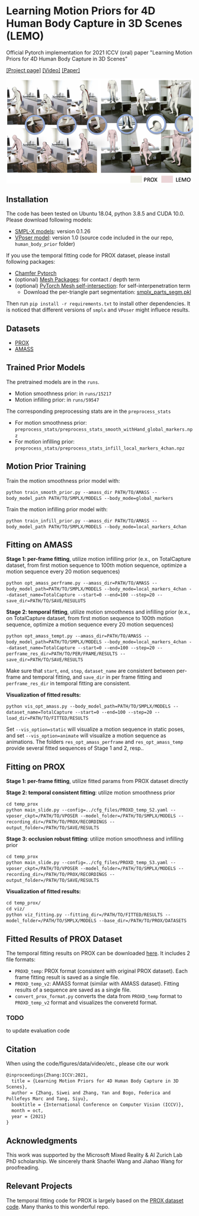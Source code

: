 # Learning Motion Priors for 4D Human Body Capture in 3D Scenes (LEMO)
Official Pytorch implementation for 2021 ICCV (oral) paper "Learning Motion Priors for 4D Human Body Capture in 3D Scenes"

[[Project page]](https://sanweiliti.github.io/LEMO/LEMO.html) 
[[Video]](https://www.youtube.com/watch?v=AT14Y975-dc) 
[[Paper]](https://arxiv.org/pdf/2108.10399.pdf)

<img src="images/teaser.jpg" width = 900 align=middle>


## Installation
The code has been tested on Ubuntu 18.04, python 3.8.5 and CUDA 10.0. Please download following models:
 * [SMPL-X models](https://smpl-x.is.tue.mpg.de): version 0.1.26
 * [VPoser model](https://smpl-x.is.tue.mpg.de): version 1.0 (source code included in the our repo, `human_body_prior` folder)

If you use the temporal fitting code for PROX dataset, please install following packages:
 * [Chamfer Pytorch](https://github.com/ThibaultGROUEIX/ChamferDistancePytorch/tree/719b0f1ca5ba370616cb837c03ab88d9a88173ff)
 * (optional) [Mesh Packages](https://github.com/MPI-IS/mesh): for contact / depth term
 * (optional) [PyTorch Mesh self-intersection](https://github.com/vchoutas/torch-mesh-isect): for self-interpenetration term
    * Download the per-triangle part segmentation: [smplx_parts_segm.pkl](https://owncloud.tuebingen.mpg.de/index.php/s/MWnr8Kso4K8T8at)
 
Then run `pip install -r requirements.txt` to install other dependencies.
It is noticed that different versions of `smplx` and `VPoser` might influece results.


## Datasets

* [PROX](https://prox.is.tue.mpg.de/)
* [AMASS](https://amass.is.tue.mpg.de/)



## Trained Prior Models
The pretrained models are in the `runs`. 
* Motion smoothness prior: in `runs/15217`
* Motion infilling prior: in `runs/59547`

The corresponding preprocessing stats are in the `preprocess_stats`
* For motion smoothness prior: `preprocess_stats/preprocess_stats_smooth_withHand_global_markers.npz`
* For motion infilling prior: `preprocess_stats/preprocess_stats_infill_local_markers_4chan.npz`



## Motion Prior Training
Train the motion smoothness prior model with:
```
python train_smooth_prior.py --amass_dir PATH/TO/AMASS --body_model_path PATH/TO/SMPLX/MODELS --body_mode=global_markers
```
Train the motion infilling prior model with:
```
python train_infill_prior.py --amass_dir PATH/TO/AMASS --body_model_path PATH/TO/SMPLX/MODELS --body_mode=local_markers_4chan
```

## Fitting on AMASS
**Stage 1: per-frame fitting**, utilize motion infilling prior (e.x., on TotalCapture dataset, from first motion sequence to 100th motion sequence, optimize a motion sequence every 20 motion sequences)
```
python opt_amass_perframe.py --amass_dir=PATH/TO/AMASS --body_model_path=PATH/TO/SMPLX/MODELS --body_mode=local_markers_4chan --dataset_name=TotalCapture --start=0 --end=100 --step=20 --save_dir=PATH/TO/SAVE/RESULUTS
```
**Stage 2: temporal fitting**, utilize motion smoothness and infilling prior (e.x., on TotalCapture dataset, from first motion sequence to 100th motion sequence, optimize a motion sequence every 20 motion sequences)
```
python opt_amass_tempt.py --amass_dir=PATH/TO/AMASS --body_model_path=PATH/TO/SMPLX/MODELS --body_mode=local_markers_4chan --dataset_name=TotalCapture --start=0 --end=100 --step=20 --perframe_res_dir=PATH/TO/PER/FRAME/RESULTS --save_dir=PATH/TO/SAVE/RESULTS
```
Make sure that `start`, `end`, `step`, `dataset_name` are consistent between per-frame and temporal fitting, and `save_dir` in per frame fitting and `perframe_res_dir` in temporal fitting are consistent.

**Visualization of fitted results:**
```
python vis_opt_amass.py --body_model_path=PATH/TO/SMPLX/MODELS --dataset_name=TotalCapture --start=0 --end=100 --step=20 --load_dir=PATH/TO/FITTED/RESULTS
```
Set `--vis_option=static` will visualize a motion sequence in static poses, and set `--vis_option=animate` will visualize a motion sequence as animations.
The folders `res_opt_amass_perframe` and `res_opt_amass_temp` provide several fitted sequences of Stage 1 and 2, resp..


## Fitting on PROX
**Stage 1: per-frame fitting**, utilize fitted params from PROX dataset directly

**Stage 2: temporal consistent fitting**: utilize motion smoothness prior
```
cd temp_prox
python main_slide.py --config=../cfg_files/PROXD_temp_S2.yaml --vposer_ckpt=/PATH/TO/VPOSER --model_folder=/PATH/TO/SMPLX/MODELS --recording_dir=/PATH/TO/PROX/RECORDINGS --output_folder=/PATH/TO/SAVE/RESULTS
```
**Stage 3: occlusion robust fitting**: utilize motion smoothness and infilling prior
```
cd temp_prox
python main_slide.py --config=../cfg_files/PROXD_temp_S3.yaml --vposer_ckpt=/PATH/TO/VPOSER --model_folder=/PATH/TO/SMPLX/MODELS --recording_dir=/PATH/TO/PROX/RECORDINGS --output_folder=/PATH/TO/SAVE/RESULTS
```
**Visualization of fitted results:**
```
cd temp_prox/
cd viz/
python viz_fitting.py --fitting_dir=/PATH/TO/FITTED/RESULTS --model_folder=/PATH/TO/SMPLX/MODELS --base_dir=/PATH/TO/PROX/DATASETS 
```

## Fitted Results of PROX Dataset
The temporal fitting results on PROX can be downloaded [here](https://drive.google.com/file/d/1UiEfUQtqBrv_pLscx_EW6d5f1oWEQaqm/view?usp=sharing).
It includes 2 file formats: 
* `PROXD_temp`: PROX format (consistent with original PROX dataset). Each frame fitting result is saved as a single file.
* `PROXD_temp_v2`: AMASS format (similar with AMASS dataset). Fitting results of a sequence are saved as a single file.
* `convert_prox_format.py` converts the data from `PROXD_temp` format to `PROXD_temp_v2` format and visualizes the converetd format.

### TODO
to update evaluation code

## Citation

When using the code/figures/data/video/etc., please cite our work
```
@inproceedings{Zhang:ICCV:2021,
  title = {Learning Motion Priors for 4D Human Body Capture in 3D Scenes},
  author = {Zhang, Siwei and Zhang, Yan and Bogo, Federica and Pollefeys Marc and Tang, Siyu},
  booktitle = {International Conference on Computer Vision (ICCV)},
  month = oct,
  year = {2021}
}
```


## Acknowledgments 
This work was supported by the Microsoft Mixed Reality & AI Zurich Lab PhD scholarship. We sincerely thank Shaofei Wang and Jiahao Wang for proofreading.

## Relevant Projects
The temporal fitting code for PROX is largely based on the [PROX dataset code](https://github.com/mohamedhassanmus/prox). Many thanks to this wonderful repo.


